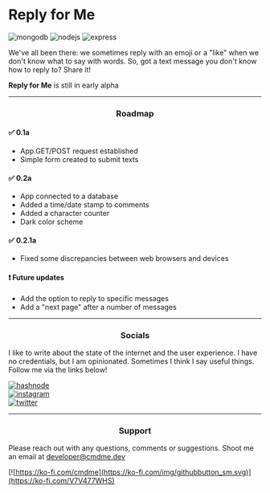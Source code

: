 # Reply for Me

![mongodb](https://img.shields.io/badge/MongoDB-4EA94B?style=for-the-badge&logo=mongodb&logoColor=white)
![nodejs](https://img.shields.io/badge/Node.js-43853D?style=for-the-badge&logo=node.js&logoColor=white)
![express](https://img.shields.io/badge/Express.js-404D59?style=for-the-badge)

We've all been there: we sometimes reply with an emoji or a "like" when we don't know what to say with words. So, got a text message you don't know how to reply to? Share it!

**Reply for Me** is still in early alpha

---

### <p align="center">**Roadmap**</p>

#### :white_check_mark: **0.1a**

- App.GET/POST request established
- Simple form created to submit texts

#### :white_check_mark: **0.2a**

- App connected to a database
- Added a time/date stamp to comments
- Added a character counter
- Dark color scheme

#### :white_check_mark: **0.2.1a**

- Fixed some discrepancies between web browsers and devices

#### :heavy_exclamation_mark: **Future updates**

- Add the option to reply to specific messages
- Add a "next page" after a number of messages

---

### <p align="center">**Socials**</p>

<p>I like to write about the state of the internet and the user experience. I have no credentials, but I am opinionated. Sometimes I think I say useful things. Follow me via the links below!</p>

[![hashnode](https://img.shields.io/badge/Hashnode-2962FF?style=for-the-badge&logo=hashnode&logoColor=white)](https://hashnode.com/@citizen00147)
</br>
[![instagram](https://img.shields.io/badge/Instagram-E4405F?style=for-the-badge&logo=instagram&logoColor=white)](https://instagram.com/cmdme.dev)
</br>
[![twitter](https://img.shields.io/badge/Twitter-1DA1F2?style=for-the-badge&logo=twitter&logoColor=white)](https://twitter.com/citizen00147)

---

### <p align="center">**Support**</p>

Please reach out with any questions, comments or suggestions. Shoot me an email at developer@cmdme.dev

[![https://ko-fi.com/cmdme](https://ko-fi.com/img/githubbutton_sm.svg)](https://ko-fi.com/V7V477WHS)
